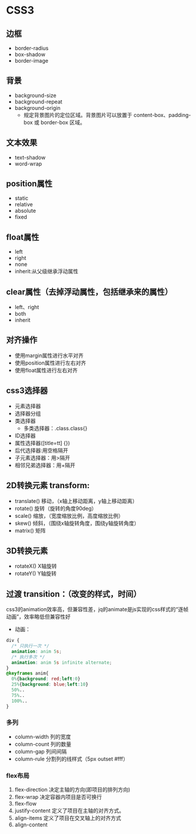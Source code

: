# CSS3

## 边框

* border-radius
* box-shadow
* border-image

## 背景

* background-size
* background-repeat
* background-origin
  * 规定背景图片的定位区域。背景图片可以放置于 content-box、padding-box 或 border-box 区域。

## 文本效果

* text-shadow
* word-wrap

## position属性
  * static
  * relative
  * absolute
  * fixed

## float属性
  * left
  * right
  * none
  * inherit:从父级继承浮动属性

## clear属性（去掉浮动属性，包括继承来的属性）
  * left、right
  * both
  * inherit

## 对齐操作
  * 使用margin属性进行水平对齐
  * 使用position属性进行左右对齐
  * 使用float属性进行左右对齐

## css3选择器
  * 元素选择器
  * 选择器分组
  * 类选择器
    * 多类选择器：.class.class{}
  * ID选择器
  * 属性选择器([title=tt] {})
  * 后代选择器:用空格隔开
  * 子元素选择器：用>隔开
  * 相邻兄弟选择器：用+隔开

## 2D转换元素 transform:
  * translate() 移动，（x轴上移动距离，y轴上移动距离）
  * rotate() 旋转（旋转的角度90deg）
  * scale() 缩放，（宽度缩放比例，高度缩放比例）
  * skew() 倾斜，（围绕x轴旋转角度，围绕y轴旋转角度）
  * matrix() 矩阵

## 3D转换元素
  * rotateX() X轴旋转
  * rotateY() Y轴旋转

## 过渡 transition：（改变的样式，时间）

css3的animation效率高，但兼容性差，jq的animate是js实现的css样式的“逐帧动画”，效率略低但兼容性好

* 动画：

```css
div {
  /* 只执行一次 */
  animation: anim 5s;
  /* 执行多次 */
  animation: anim 5s infinite alternate;
}
@keyframes anim{
  0%{background: red;left:0}
  25%{background: blue;left:10}
  50%..
  75%..
  100%..
}
```

### 多列

  * column-width 列的宽度
  * column-count 列的数量
  * column-gap 列间间隔
  * column-rule 分割列的线样式（5px outset #fff）

### flex布局

1. flex-direction 决定主轴的方向(即项目的排列方向)
2. flex-wrap 决定容器内项目是否可换行
3. flex-flow
4. justify-content 定义了项目在主轴的对齐方式。
5. align-items 定义了项目在交叉轴上的对齐方式
6. align-content
